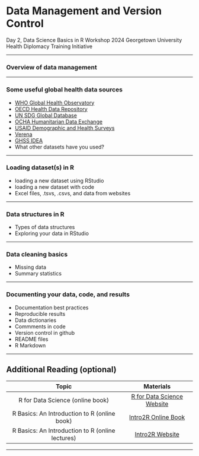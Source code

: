 Data Management and Version Control
================
Day 2, Data Science Basics in R Workshop
2024 Georgetown University Health Diplomacy Training Initiative

------------------------------------------------------------------------

### Overview of data management


------------------------------------------------------------------------

### Some useful global health data sources

-   [WHO Global Health Observatory](https://www.who.int/data/gho)
-   [OECD Health Data Repository](https://data.oecd.org/health.htm)
-   [UN SDG Global Database](https://unstats.un.org/sdgs/dataportal)
-   [OCHA Humanitarian Data Exchange](https://data.humdata.org/)
-   [USAID Demographic and Health Surveys](https://dhsprogram.com/)
-   [Verena](https://www.viralemergence.org/data)
-   [GHSS IDEA](https://ghssidea.org/)
-    What other datasets have you used?

------------------------------------------------------------------------

### Loading dataset(s) in R

-   loading a new dataset using RStudio
-   loading a new dataset with code
-   Excel files, .tsvs, .csvs, and data from websites

------------------------------------------------------------------------

### Data structures in R

-   Types of data structures
-   Exploring your data in RStudio

------------------------------------------------------------------------

### Data cleaning basics

-   Missing data
-   Summary statistics

------------------------------------------------------------------------

### Documenting your data, code, and results

-   Documentation best practices
-   Reproducible results
-   Data dictionaries
-   Commments in code
-   Version control in github
-   README files
-   R Markdown


------------------------------------------------------------------------

## Additional Reading (optional)


|  Topic                                    |     Materials 
|:--------------------------------------------:     |:-------------------------------------------------------------------------------------:|
| R for Data Science (online book)                  | [R for Data Science Website](https://r4ds.had.co.nz/)                                 | 
| R Basics: An Introduction to R (online book)      | [Intro2R Online Book](https://intro2r.com/)                                           |   
| R Basics: An Introduction to R (online lectures)  | [Intro2R Website](https://alexd106.github.io/intro2R/lectures.html)                   | 
 
 ------------------------------------------------------------------------


